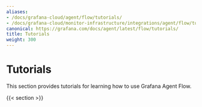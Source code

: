 ```yaml
---
aliases:
- /docs/grafana-cloud/agent/flow/tutorials/
- /docs/grafana-cloud/monitor-infrastructure/integrations/agent/flow/tutorials/
canonical: https://grafana.com/docs/agent/latest/flow/tutorials/
title: Tutorials
weight: 300
---
```


# Tutorials

This section provides tutorials for learning how to use Grafana Agent Flow. 

{{< section >}}
